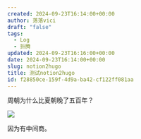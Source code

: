 ```yaml
---
created: 2024-09-23T16:14:00+00:00
author: 落落vici
draft: "false"
tags:
  - Log
  - 折腾
updated: 2024-09-23T16:16:00+00:00
date: 2024-09-23T16:14:00+00:00
slug: notion2hugo
title: 测试notion2hugo
id: f28850ce-159f-4d9a-ba42-cf122ff081aa
---
```


周朝为什么比夏朝晚了五百年？

![](https://prod-files-secure.s3.us-west-2.amazonaws.com/9f262e53-5120-41f2-befa-55cc011782be/56f08f8c-6504-48c0-a3f4-7054c1b264a1/2022_11_05_15_21_IMG_5038.jpg?X-Amz-Algorithm=AWS4-HMAC-SHA256&X-Amz-Content-Sha256=UNSIGNED-PAYLOAD&X-Amz-Credential=AKIAT73L2G45HZZMZUHI%2F20240923%2Fus-west-2%2Fs3%2Faws4_request&X-Amz-Date=20240923T161820Z&X-Amz-Expires=3600&X-Amz-Signature=b5760510ae142b17fdb38c554a4f744bb640c160fbf584f9ea94f6b357f1ac06&X-Amz-SignedHeaders=host&x-id=GetObject)

因为有中间商。
